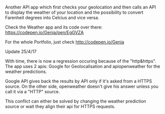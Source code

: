 Another API app which first checks your geolocation and then calls an API to display the weather of your location
and the possibility to convert Farenheit degrees into Celcius and vice versa.

Check the Weather app and its code over there: https://codepen.io/Genia/pen/EgGVZA

For the whole Portfolio, just check http://codepen.io/Genia

Update 25/4/17

With time, there is now a regression occuring because of the "http&https". 
The app uses 2 apis: Google for Geolocalisation and apiopenweather for the weather predictions. 

Google API gives back the results by API only if it's asked from a HTTPS source. On the other side, openweather doesn't give his answer unless you call it via a "HTTP" source. 

This conflict can either be solved by changing the weather prediction source or wait they align their api for HTTPS requests. 
